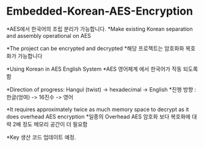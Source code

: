 # Embedded-Korean-AES-Encryption

*AES에서 한국어의 조립 분리가 가능합니다.
*Make existing Korean separation and assembly operational on AES

*The project can be encrypted and decrypted
*해당 프로젝트는 암호화화 복호화가 가능합니다

*Using Korean in AES English System
*AES 영어체계 에서 한국어가 작동 되도록 함

*Direction of progress: Hangul (twist) -> hexadecimal -> English
*진행 방향 : 한글(엉여) -> 16진수 -> 영어 

*It requires approximately twice as much memory space to decrypt as it does overhead AES encryption
*일종의 Overhead AES 암호화 보다 복호화에 대략 2배 정도 메모리 공간이 더 필요함

*Key 생산 코드 업데이트 예정.
